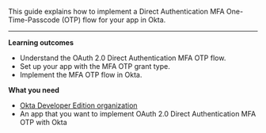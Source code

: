 This guide explains how to implement a Direct Authentication MFA One-Time-Passcode (OTP) flow for your app in Okta.

---

**Learning outcomes**

* Understand the OAuth 2.0 Direct Authentication MFA OTP flow.
* Set up your app with the MFA OTP grant type.
* Implement the MFA OTP flow in Okta.

**What you need**

* [Okta Developer Edition organization](https://developer.okta.com/signup)
* An app that you want to implement OAuth 2.0 Direct Authentication MFA OTP with Okta

<ApiAmProdWarning />
